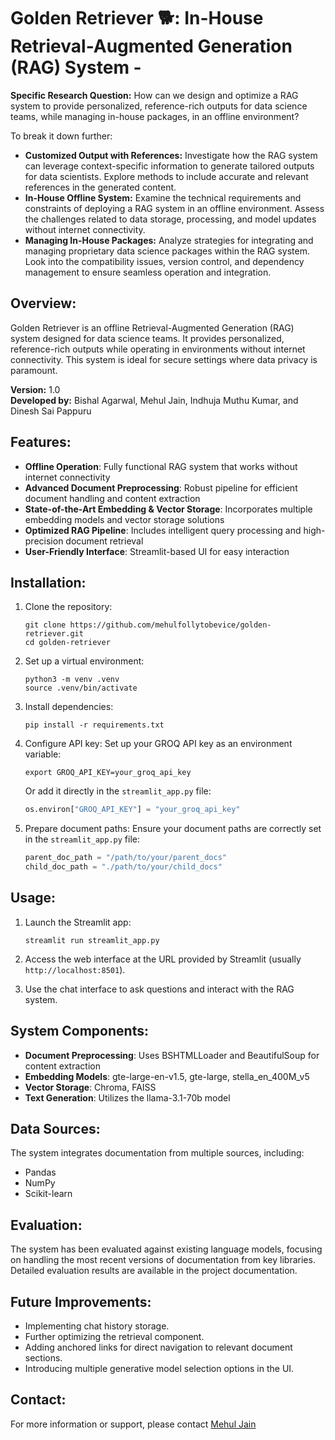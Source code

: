 # Golden Retriever 🐕: In-House Retrieval-Augmented Generation (RAG) System -

__Specific Research Question:__
How can we design and optimize a RAG system to provide personalized, reference-rich outputs for data science teams, while managing in-house packages, in an offline environment?

To break it down further:
- __Customized Output with References:__ Investigate how the RAG system can leverage context-specific information to generate tailored outputs for data scientists. Explore methods to include accurate and relevant references in the generated content.
- __In-House Offline System:__ Examine the technical requirements and constraints of deploying a RAG system in an offline environment. Assess the challenges related to data storage, processing, and model updates without internet connectivity.
- __Managing In-House Packages:__ Analyze strategies for integrating and managing proprietary data science packages within the RAG system. Look into the compatibility issues, version control, and dependency management to ensure seamless operation and integration.

## Overview:

Golden Retriever is an offline Retrieval-Augmented Generation (RAG) system designed for data science teams. It provides personalized, reference-rich outputs while operating in environments without internet connectivity. This system is ideal for secure settings where data privacy is paramount.

__Version:__ 1.0 \
__Developed by:__ Bishal Agarwal, Mehul Jain, Indhuja Muthu Kumar, and Dinesh Sai Pappuru

## Features:

- **Offline Operation**: Fully functional RAG system that works without internet connectivity
- **Advanced Document Preprocessing**: Robust pipeline for efficient document handling and content extraction
- **State-of-the-Art Embedding & Vector Storage**: Incorporates multiple embedding models and vector storage solutions
- **Optimized RAG Pipeline**: Includes intelligent query processing and high-precision document retrieval
- **User-Friendly Interface**: Streamlit-based UI for easy interaction

## Installation:

1. Clone the repository:
   ```
   git clone https://github.com/mehulfollytobevice/golden-retriever.git
   cd golden-retriever
   ```

2. Set up a virtual environment:
   ```
   python3 -m venv .venv
   source .venv/bin/activate
   ```

3. Install dependencies:
   ```
   pip install -r requirements.txt
   ```

4. Configure API key:
   Set up your GROQ API key as an environment variable:
   ```
   export GROQ_API_KEY=your_groq_api_key
   ```
   Or add it directly in the `streamlit_app.py` file:
   ```python
   os.environ["GROQ_API_KEY"] = "your_groq_api_key"
   ```

5. Prepare document paths:
   Ensure your document paths are correctly set in the `streamlit_app.py` file:
   ```python
   parent_doc_path = "/path/to/your/parent_docs"
   child_doc_path = "./path/to/your/child_docs"
   ```

## Usage:

1. Launch the Streamlit app:
   ```
   streamlit run streamlit_app.py
   ```

2. Access the web interface at the URL provided by Streamlit (usually `http://localhost:8501`).

3. Use the chat interface to ask questions and interact with the RAG system.

## System Components:

- **Document Preprocessing**: Uses BSHTMLLoader and BeautifulSoup for content extraction
- **Embedding Models**: gte-large-en-v1.5, gte-large, stella_en_400M_v5
- **Vector Storage**: Chroma, FAISS
- **Text Generation**: Utilizes the llama-3.1-70b model

## Data Sources:

The system integrates documentation from multiple sources, including:
- Pandas
- NumPy
- Scikit-learn

## Evaluation:

The system has been evaluated against existing language models, focusing on handling the most recent versions of documentation from key libraries. Detailed evaluation results are available in the project documentation.

## Future Improvements:

- Implementing chat history storage.
- Further optimizing the retrieval component.
- Adding anchored links for direct navigation to relevant document sections.
- Introducing multiple generative model selection options in the UI.

## Contact:

For more information or support, please contact  [Mehul Jain](mailto:mehul.jain.codedev@gmail.com)
